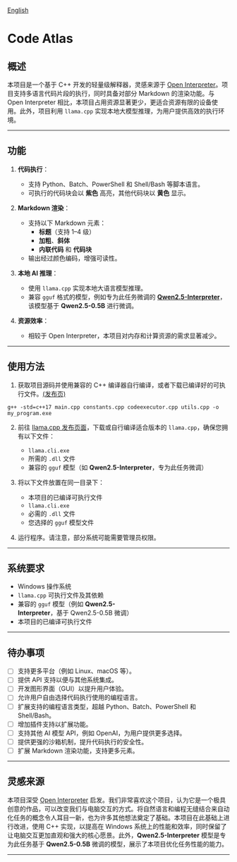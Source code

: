 [English](README.md)

# Code Atlas

## 概述

本项目是一个基于 C++ 开发的轻量级解释器，灵感来源于 [Open Interpreter](https://github.com/OpenInterpreter/open-interpreter)。项目支持多语言代码片段的执行，同时具备对部分 Markdown 的渲染功能。与 Open Interpreter 相比，本项目占用资源显著更少，更适合资源有限的设备使用。此外，项目利用 `llama.cpp` 实现本地大模型推理，为用户提供高效的执行环境。

---

## 功能

1. **代码执行**：
   - 支持 Python、Batch、PowerShell 和 Shell/Bash 等脚本语言。
   - 可执行的代码块会以 **紫色** 高亮，其他代码块以 **黄色** 显示。

2. **Markdown 渲染**：
   - 支持以下 Markdown 元素：
     - **标题**（支持 1–4 级）
     - **加粗**、**斜体**
     - **内联代码** 和 **代码块**
   - 输出经过颜色编码，增强可读性。

3. **本地 AI 推理**：
   - 使用 `llama.cpp` 实现本地大语言模型推理。
   - 兼容 `gguf` 格式的模型，例如专为此任务微调的 **[Qwen2.5-Interpreter](https://huggingface.co/ystemsrx/Qwen2.5-Interpreter)**，该模型基于 **Qwen2.5-0.5B** 进行微调。

4. **资源效率**：
   - 相较于 Open Interpreter，本项目对内存和计算资源的需求显著减少。

---

## 使用方法

1. 获取项目源码并使用兼容的 C++ 编译器自行编译，或者下载已编译好的可执行文件。[(发布页)](https://github.com/ystemsrx/Code-Atlas/releases)

```
g++ -std=c++17 main.cpp constants.cpp codeexecutor.cpp utils.cpp -o my_program.exe
```

2. 前往 [llama.cpp 发布页面](https://github.com/ggerganov/llama.cpp/releases)，下载或自行编译适合版本的 `llama.cpp`，确保您拥有以下文件：
   - `llama.cli.exe`
   - 所需的 `.dll` 文件
   - 兼容的 `gguf` 模型（如 **Qwen2.5-Interpreter**，专为此任务微调）

3. 将以下文件放置在同一目录下：
   - 本项目的已编译可执行文件
   - `llama.cli.exe`
   - 必需的 `.dll` 文件
   - 您选择的 `gguf` 模型文件

4. 运行程序。请注意，部分系统可能需要管理员权限。

---

## 系统要求

- Windows 操作系统
- `llama.cpp` 可执行文件及其依赖
- 兼容的 `gguf` 模型（例如 **Qwen2.5-Interpreter**，基于 Qwen2.5-0.5B 微调）
- 本项目的已编译可执行文件

---

## 待办事项

- [ ] 支持更多平台（例如 Linux、macOS 等）。
- [ ] 提供 API 支持以便与其他系统集成。
- [ ] 开发图形界面（GUI）以提升用户体验。
- [ ] 允许用户自由选择代码执行使用的编程语言。
- [ ] 扩展支持的编程语言类型，超越 Python、Batch、PowerShell 和 Shell/Bash。
- [ ] 增加插件支持以扩展功能。
- [ ] 支持其他 AI 模型 API，例如 OpenAI，为用户提供更多选择。
- [ ] 提供更强的沙箱机制，提升代码执行的安全性。
- [ ] 扩展 Markdown 渲染功能，支持更多元素。

---

## 灵感来源

本项目深受 [Open Interpreter](https://github.com/OpenInterpreter/open-interpreter) 启发。我们非常喜欢这个项目，认为它是一个极具创意的作品，可以改变我们与电脑交互的方式。将自然语言和编程无缝结合来自动化任务的概念令人耳目一新，也为许多其他想法奠定了基础。本项目在此基础上进行改进，使用 C++ 实现，以提高在 Windows 系统上的性能和效率，同时保留了让电脑交互更加直观和强大的核心愿景。此外，**Qwen2.5-Interpreter** 模型是专为此任务基于 **Qwen2.5-0.5B** 微调的模型，展示了本项目优化任务性能的能力。

---
